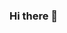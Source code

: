 ### Hi there 👋

<!--
**ZequnZ/ZequnZ** is a ✨ _special_ ✨ repository because its `README.md` (this file) appears on your GitHub profile.

I am a data scientist at N26 and currently based in Berlin, Germany.

I am interested in AI Techniques and Data Science, not only because I am working in the related fields, more importantly, the prospects of these techniques are great. One of my career goals is that I can make a contribution to apply the advanced techniques to improve our daily life with my effort.

Feel Free to [connect](https://www.linkedin.com/in/zequn-zhou/) me and hope we can have a chance to collaborate together.
